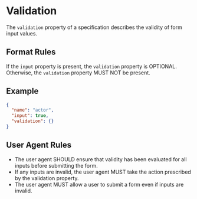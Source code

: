 # Validation

The `validation` property of a specification describes the validity of form input values.

## Format Rules

If the `input` property is present, the `validation` property is OPTIONAL. Otherwise, the `validation` property MUST NOT be present.

## Example

```json
{
  "name": "actor",
  "input": true,
  "validation": {}
}
```

## User Agent Rules

- The user agent SHOULD ensure that validity has been evaluated for all inputs before submitting the form.
- If any inputs are invalid, the user agent MUST take the action prescribed by the validation property.
- The user agent MUST allow a user to submit a form even if inputs are invalid.
